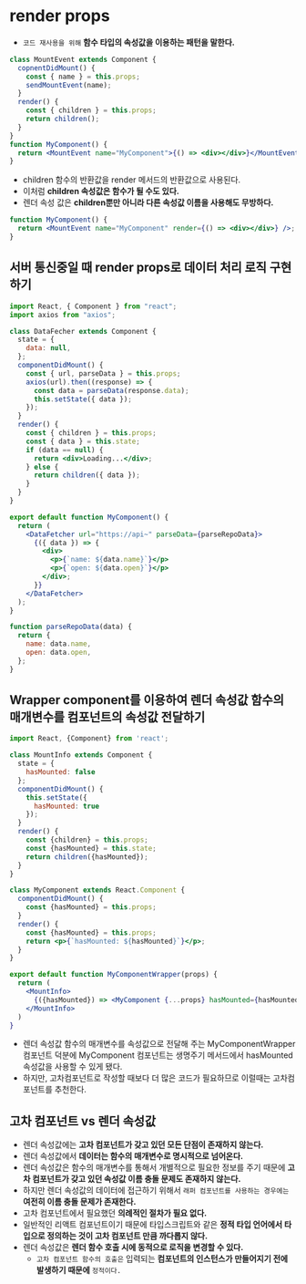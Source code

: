 # render props

- `코드 재사용을 위해` **함수 타입의 속성값을 이용하는 패턴을 말한다.**

```jsx
class MountEvent extends Component {
  copnentDidMount() {
    const { name } = this.props;
    sendMountEvent(name);
  }
  render() {
    const { children } = this.props;
    return children();
  }
}
function MyComponent() {
  return <MountEvent name="MyComponent">{() => <div></div>}</MountEvent>;
}
```

- children 함수의 반환값을 render 메서드의 반환값으로 사용된다.
- 이처럼 **children 속성값은 함수가 될 수도 있다.**
- 렌더 속성 값은 **children뿐만 아니라 다른 속성값 이름을 사용해도 무방하다.**

```jsx
function MyComponent() {
  return <MountEvent name="MyComponent" render={() => <div></div>} />;
}
```

## 서버 통신중일 때 render props로 데이터 처리 로직 구현 하기

```jsx
import React, { Component } from "react";
import axios from "axios";

class DataFecher extends Component {
  state = {
    data: null,
  };
  componentDidMount() {
    const { url, parseData } = this.props;
    axios(url).then((response) => {
      const data = parseData(response.data);
      this.setState({ data });
    });
  }
  render() {
    const { children } = this.props;
    const { data } = this.state;
    if (data == null) {
      return <div>Loading...</div>;
    } else {
      return children({ data });
    }
  }
}

export default function MyComponent() {
  return (
    <DataFetcher url="https://api~" parseData={parseRepoData}>
      {({ data }) => {
        <div>
          <p>{`name: ${data.name}`}</p>
          <p>{`open: ${data.open}`}</p>
        </div>;
      }}
    </DataFetcher>
  );
}

function parseRepoData(data) {
  return {
    name: data.name,
    open: data.open,
  };
}
```

## Wrapper component를 이용하여 렌더 속성값 함수의 매개변수를 컴포넌트의 속성값 전달하기

```jsx
import React, {Component} from 'react';

class MountInfo extends Component {
  state = {
    hasMounted: false
  };
  componentDidMount() {
    this.setState({
      hasMounted: true
    });
  }
  render() {
    const {children} = this.props;
    const {hasMounted} = this.state;
    return children({hasMounted});
  }
}

class MyComponent extends React.Component {
  componentDidMount() {
    const {hasMounted} = this.props;
  }
  render() {
    const {hasMounted} = this.props;
    return <p>{`hasMounted: ${hasMounted}`}</p>;
  }
}

export default function MyComponentWrapper(props) {
  return (
    <MountInfo>
      {({hasMounted}) => <MyComponent {...props} hasMounted={hasMounted}>}
    </MountInfo>
  )
}
```

- 렌더 속성값 함수의 매개변수를 속성값으로 전달해 주는 MyComponentWrapper 컴포넌트 덕분에 MyComponent 컴포넌트는 생명주기 메서드에서 hasMounted 속성값을 사용할 수 있게 됐다.
- 하지만, 고차컴포넌트로 작성할 때보다 더 많은 코드가 필요하므로 이럴때는 고차컴포넌트를 추천한다.

## 고차 컴포넌트 vs 렌더 속성값

- 렌더 속성값에는 **고차 컴포넌트가 갖고 있던 모든 단점이 존재하지 않는다.**
- 렌더 속성값에서 **데이터는 함수의 매개변수로 명시적으로 넘어온다.**
- 렌더 속성값은 함수의 매개변수를 통해서 개별적으로 필요한 정보를 주기 때문에 **고차 컴포넌트가 갖고 있던 속성값 이름 충돌 문제도 존재하지 않는다.**
- 하지만 렌더 속성값의 데이터에 접근하기 위해서 `래퍼 컴포넌트를 사용하는 경우에는` **여전히 이름 충돌 문제가 존재한다.**
- 고차 컴포넌트에서 필요했던 **의례적인 절차가 필요 없다.**
- 일반적인 리액트 컴포넌트이기 때문에 타입스크립트와 같은 **정적 타입 언어에서 타입으로 정의하는 것이 고차 컴포넌트 만큼 까다롭지 않다.**
- 렌더 속성값은 **렌더 함수 호출 시에 동적으로 로직을 변경할 수 있다.**
  - `고차 컴포넌트 함수의 호출은` 입력되는 **컴포넌트의 인스턴스가 만들어지기 전에 발생하기 때문에** `정적이다.`

